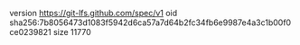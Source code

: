 version https://git-lfs.github.com/spec/v1
oid sha256:7b8056473d1083f5942d6ca57a7d64b2fc34fb6e9987e4a3c1b00f0ce0239821
size 11770

